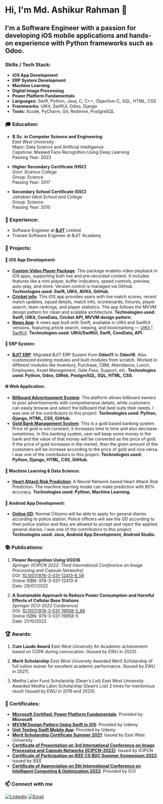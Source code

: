 # Hi, I'm Md. Ashikur Rahman 👋
## I'm a Software Engineer with a passion for developing **iOS mobile applications** and hands-on experience with Python frameworks such as **Odoo**.

### Skills / Tech Stack:
- **iOS App Development**
- **ERP System Development**
- **Machine Learning**  
- **Digital Image Processing**  
- **Power Platform Fundamentals**
- **Languages:** Swift, Python, Java, C, C++, Objective-C, SQL, HTML, CSS  
- **Frameworks:** UIKit, SwiftUI, Odoo, Django
- **Tools:** Xcode, PyCharm, Git, Redmine, PostgreSQL

### 🎓 Education:
- **B.Sc. in Computer Science and Engineering**  
  *East West University*  
  Major: Data Science and Artificial Intelligence  
  Capstone: Masked Face Recognition Using Deep Learning  
  Passing Year: 2022

- **Higher Secondary Certificate (HSC)**  
  *Govt. Science College*  
  Group: Science  
  Passing Year: 2017

- **Secondary School Certificate (SSC)**  
  *Jatrabari Ideal School and College*  
  Group: Science  
  Passing Year: 2015

### 💼 Experience:
- Software Engineer at [**BJIT**](https://bjitgroup.com/) Limited
- Trainee Software Engineer at BJIT Academy

### 🚀 Projects:

#### 📱 iOS App Development:

- [**Custom Video Player Package**](https://github.com/ashikur16/VideoPlayer): This package enables video playback in iOS apps, supporting both live and pre-recorded content. It includes features like a mini player, buffer indicators, speed controls, preview, auto-play, and more. Version control is managed via GitHub.
**Technologies used: Swift, UIKit, AVKit, GitHub.**
- [**Cricket info**](https://github.com/ashikur16/Cricket-info): This iOS app provides users with live match scores, recent match updates, squad details, match info, scoreboards, fixtures, player search, team rankings, and player statistics. The app follows the MVVM design pattern for clean and scalable architecture.
**Technologies used: Swift, UIKit, CoreData, Cricket API, MVVM design pattern.**
- [**News App**](https://github.com/ashikur16/NewsApp): A news app built with Swift, available in UIKit and SwiftUI versions, featuring article search, viewing, and bookmarking — [UIKit](https://github.com/ashikur16/NewsApp) | [SwiftUI](https://github.com/ashikur16/NewsApp-SwiftUI).
**Technologies used: UIKit/SwiftUI, Swift, CoreData, API.**

#### 💼 ERP System:

- [**BJIT ERP**](https://erp.bjitgroup.com/web/login): Migrated BJIT ERP System from **Odoo11** to **Odoo16**. Also customized existing modules and built modules from scratch. Worked in different modules like Inventory, Purchase, CRM, Attendance, Lunch, Employees, Asset Management, Gate Pass, Support, etc.
**Technologies used: Python, Odoo, QWeb, PostgreSQL, SQL, HTML, CSS.**

#### 🌐 Web Application:

- [**Billboard Advertisement System**](https://github.com/Samir529/Billboard-Advertisement-System): The platform allows billboard owners to post advertisements with comprehensive details, while customers can easily browse and select the billboard that best suits their needs. I was one of the contributors to this project.
**Technologies used: Python, Django, HTML, CSS, GitHub.**
- [**Gold Bank Management System**](https://github.com/Samir529/Gold-Bank-Management-System): This is a gold based banking system. Price of gold is not constant, it increases time to time and also decrease sometimes. In this banking system, user will keep some money in the bank and the value of that money will be converted as the price of gold. If the price of gold increases in the market, then the given amount of the customers will be increase according to the price of gold and vice versa. I was one of the contributors to this project.
**Technologies used: Python, Django, HTML, CSS, GitHub.**

#### 🧠 Machine Learning & Data Science:

- [**Heart Attack Risk Prediction**](https://github.com/ashikur16/Heart_Attack_Risk_prediction_Using_Neural_Network): A Neural Network based Heart Attack Risk Prediction. The machine learning model can make prediction with 80% accuracy.
**Technologies used: Python, Machine Learning.**

#### 📱 Android App Development:

- [**Online GD**](https://github.com/ashikur16/Online-GD): Normal Citizens will be able to apply for general diaries according to police station. Police officers will see the GD according to their police station and they are allowed to accept and reject the applied general diaries. I was one of the contributors to this project.
**Technologies used: Java, Android App Development, Android Studio.**

### 📚 Publications:
1. **Flower Recognition Using VGG16**  
   *Springer (ICIPCN 2022: Third International Conference on Image Processing and Capsule Networks)*  
   DOI: [10.1007/978-3-031-12413-6_59](https://doi.org/10.1007/978-3-031-12413-6_59)  
   Online ISBN: 978-3-031-12413-6  
   Date: 29/07/2022

2. **A Sustainable Approach to Reduce Power Consumption and Harmful Effects of Cellular Base Stations**  
   *Springer (ICO-2022 Conference)*  
   DOI: [10.1007/978-3-031-19958-5_66](https://doi.org/10.1007/978-3-031-19958-5_66)  
   Online ISBN: 978-3-031-19958-5  
   Date: 21/10/2022

### 🏆 Awards:
1. **Cum Laude Award**
   *East West University*
   An Academic achievement based on CGPA during convocation.
   (Issued by EWU in 2023).

3. **Merit Scholarship**
   *East West University*
   Awarded Merit Scholarship of full tuition waiver for excellent academic performance.
   (Issued by EWU in 2021).

4. Medha Lalon Fund Scholarship (Dean's List)
   *East West University*
   Awarded Medha Lalon Scholarship (Dean’s List) 2 times for meritorious result
   (Issued by EWU in 2019 and 2020).

### 🏅 Certificates:
- [**Microsoft Certified: Power Platform Fundamentals**](https://learn.microsoft.com/en-us/users/mdashikurrahman-0932/credentials/be19db6319f6a55c): Provided by **Microsoft**
- [**MVVM Design Pattern Using Swift in iOS**](https://www.udemy.com/certificate/UC-9c29f0b6-5419-450f-916f-32961fa7456b/): Provided by Udemy
- [**Unit Testing Swift Mobile App**](https://www.udemy.com/certificate/UC-7b2b1c2a-eda2-432c-9271-8fe9d25aa121/): Provided by Udemy
- [**Merit Scholarship Certificate Summer 2021**](https://drive.google.com/file/d/1Ex7V1ATChRdU6y4KhuuIiZXF-q80_Y6_/view): Issued by East West University
- [**Certificate of Presentation on 3rd International Conference on Image Processing and Capsule Networks (ICIPCN-2022)**](https://drive.google.com/file/d/1otgOHlHwvDgWnlOEBV6b0PTfqm_qiJw0/view): Issued by ICIPCN
- [**Certificate of Participation on IEEE CS BDC Summer Symposium 2022**](https://drive.google.com/file/d/1mydfX9-xoSc19E5TcTMQ4kTcLhM82-P4/view): Issued by IEEE
- [**Certificate of Appreciation on 5th International Conference on Intelligent Computing & Optimization 2022**](https://drive.google.com/file/d/1ixMiy_uwk4b2xJB12-YdS9Hsum5bQRwO/view): Provided by ICO


### 📫 Connect with me

[![LinkedIn](https://img.shields.io/badge/LinkedIn-blue?style=flat&logo=linkedin)](https://www.linkedin.com/in/md-ashikur-rahman-008196215/)
[![Email](https://img.shields.io/badge/Email-D14836?style=flat&logo=gmail&logoColor=white)](mailto:ashikur16jan@gmail.com)




<!--
**ashikur16/ashikur16** is a ✨ _special_ ✨ repository because its `README.md` (this file) appears on your GitHub profile.

Here are some ideas to get you started:

- 🔭 I’m currently working on ...
- 🌱 I’m currently learning ...
- 👯 I’m looking to collaborate on ...
- 🤔 I’m looking for help with ...
- 💬 Ask me about ...
- 📫 How to reach me: ...
- 😄 Pronouns: ...
- ⚡ Fun fact: ...
-->
